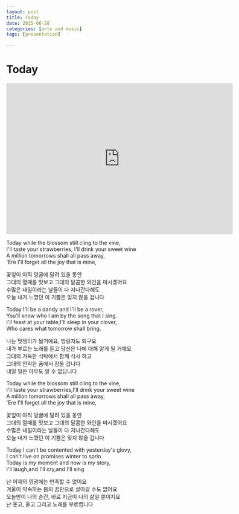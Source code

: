 ```yaml
---
layout: post
title: Today
date: 2015-06-28
categories: [arts and music]
tags: [presentation]

---
```



# Today

<iframe width="600" height="400" src="https://www.youtube.com/embed/uBGjZAYcJqc" frameborder="0" allowfullscreen></iframe>


Today while the blossom still cling to the vine,  
I'll taste your strawberries, I'll drink your sweet wine  
A million tomorrows shall all pass away,  
'Ere I'll forget all the joy that is mine,
 
꽃잎이 아직 덩굴에 달려 있을 동안  
그대의 열매를 맛보고 그대의 달콤한 와인을 마시겠어요  
수많은 내일이라는 날들이 다 지나간다해도  
오늘 내가 느꼈던 이 기쁨은 잊지 않을 겁니다  
 
Today I'll be a dandy and I'll be a rover,  
You'll know who I am by the song that I sing.  
I'll feast at your table,I'll sleep in your clover,  
Who cares what tomorrow shall bring.
  
나는 멋쟁이가 될거예요, 방랑자도 되구요  
내가 부르는 노래를 듣고 당신은 나에 대해 알게 될 거예요  
그대의 가득한 식탁에서 함께 식사 하고  
그대의 안락한 품에서 잠들 겁니다  
내일 일은 아무도 알 수 없답니다
 
Today while the blossom still cling to the vine,  
I'll taste your strawberries,I'll drink your sweet wine  
A million tomorrows shall all pass away,  
'Ere I'll forget all the joy that is mine,  

꽃잎이 아직 덩굴에 달려 있을 동안  
그대의 열매를 맛보고 그대의 달콤한 와인을 마시겠어요  
수많은 내일이라는 날들이 다 지나간다해도  
오늘 내가 느꼈던 이 기쁨은 잊지 않을 겁니다  
 
Today I can't be contented with yesterday's glovy,  
I can't live on promises winter to sprin  
Today is my moment and now is my story,  
I'll laugh,and I'll cry,and I'll sing
  
난 어제의 영광에는 만족할 수 없어요  
겨울이 약속하는 봄의 꿈만으로 살아갈 수도 없어요  
오늘만이 나의 순간, 바로 지금이 나의 삶일 뿐이지요  
난 웃고, 울고 그리고 노래를 부르렵니다
